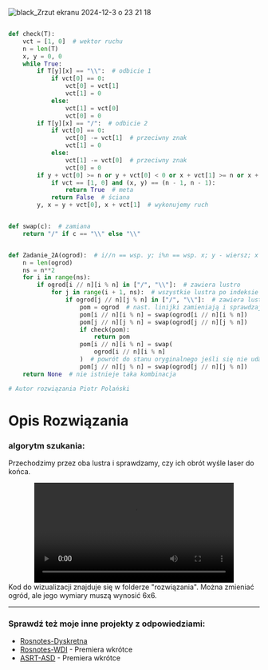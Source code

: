 
![black_Zrzut ekranu 2024-12-3 o 23 21 18](https://github.com/user-attachments/assets/fb7d1dfb-17f5-4e70-a3bf-12d5552a4bef)

```python

def check(T):
    vct = [1, 0]  # wektor ruchu
    n = len(T)
    x, y = 0, 0
    while True:
        if T[y][x] == "\\":  # odbicie 1
            if vct[0] == 0:
                vct[0] = vct[1]
                vct[1] = 0
            else:
                vct[1] = vct[0]
                vct[0] = 0
        if T[y][x] == "/":  # odbicie 2
            if vct[0] == 0:
                vct[0] -= vct[1]  # przeciwny znak
                vct[1] = 0
            else:
                vct[1] -= vct[0]  # przeciwny znak
                vct[0] = 0
        if y + vct[0] >= n or y + vct[0] < 0 or x + vct[1] >= n or x + vct[1] < 0:
            if vct == [1, 0] and (x, y) == (n - 1, n - 1):
                return True  # meta
            return False  # ściana
        y, x = y + vct[0], x + vct[1]  # wykonujemy ruch


def swap(c):  # zamiana
    return "/" if c == "\\" else "\\"


def Zadanie_2A(ogrod):  # i//n == wsp. y; i%n == wsp. x; y - wiersz; x - kolumna
    n = len(ogrod)
    ns = n**2
    for i in range(ns):
        if ogrod[i // n][i % n] in ["/", "\\"]:  # zawiera lustro
            for j in range(i + 1, ns):  # wszystkie lustra po indeksie i
                if ogrod[j // n][j % n] in ["/", "\\"]:  # zawiera lustro
                    pom = ogrod  # nast. linijki zamieniają i sprawdzają ogród
                    pom[i // n][i % n] = swap(ogrod[i // n][i % n])
                    pom[j // n][j % n] = swap(ogrod[j // n][j % n])
                    if check(pom):
                        return pom
                    pom[i // n][i % n] = swap(
                        ogrod[i // n][i % n]
                    )  # powrót do stanu oryginalnego jeśli się nie udało
                    pom[j // n][j % n] = swap(ogrod[j // n][j % n])
    return None  # nie istnieje taka kombinacja

# Autor rozwiązania Piotr Polański

```

# Opis Rozwiązania

### algorytm szukania:

Przechodzimy przez oba lustra i sprawdzamy, czy ich obrót wyśle laser do końca.


<div align="center"> 
    <video src="https://github.com/user-attachments/assets/bdd8c0d3-ea93-4d61-8bf2-59e2d0e163e5" width="400" />
</div>
Kod do wizualizacji znajduje się w folderze "rozwiązania". Można zmieniać ogród, ale jego wymiary muszą wynosić 6x6.


---
### Sprawdź też moje inne projekty z odpowiedziami:
- [Rosnotes-Dyskretna](https://github.com/kamilGie/Rosnotes-Dyskretna)
- [Rosnotes-WDI](https://github.com/kamilGie/Rosnotes-WDI) - Premiera wkrótce
- [ASRT-ASD](https://github.com/kamilGie/Rosnotes-Dyskretna) - Premiera wkrótce
